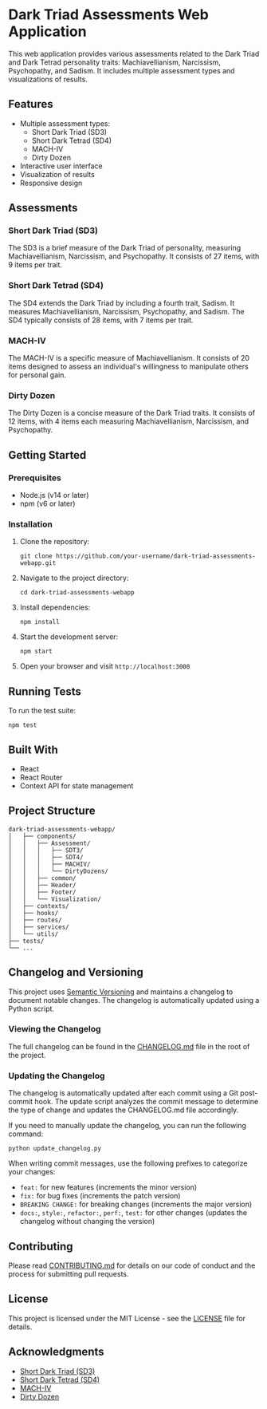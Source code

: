 # Dark Triad Assessments Web Application

This web application provides various assessments related to the Dark Triad and Dark Tetrad personality traits: Machiavellianism, Narcissism, Psychopathy, and Sadism. It includes multiple assessment types and visualizations of results.

## Features

- Multiple assessment types:
  - Short Dark Triad (SD3)
  - Short Dark Tetrad (SD4)
  - MACH-IV
  - Dirty Dozen
- Interactive user interface
- Visualization of results
- Responsive design

## Assessments

### Short Dark Triad (SD3)

The SD3 is a brief measure of the Dark Triad of personality, measuring Machiavellianism, Narcissism, and Psychopathy. It consists of 27 items, with 9 items per trait.

### Short Dark Tetrad (SD4)

The SD4 extends the Dark Triad by including a fourth trait, Sadism. It measures Machiavellianism, Narcissism, Psychopathy, and Sadism. The SD4 typically consists of 28 items, with 7 items per trait.

### MACH-IV

The MACH-IV is a specific measure of Machiavellianism. It consists of 20 items designed to assess an individual's willingness to manipulate others for personal gain.

### Dirty Dozen

The Dirty Dozen is a concise measure of the Dark Triad traits. It consists of 12 items, with 4 items each measuring Machiavellianism, Narcissism, and Psychopathy.

## Getting Started

### Prerequisites

- Node.js (v14 or later)
- npm (v6 or later)

### Installation

1. Clone the repository:
   ```
   git clone https://github.com/your-username/dark-triad-assessments-webapp.git
   ```

2. Navigate to the project directory:
   ```
   cd dark-triad-assessments-webapp
   ```

3. Install dependencies:
   ```
   npm install
   ```

4. Start the development server:
   ```
   npm start
   ```

5. Open your browser and visit `http://localhost:3000`

## Running Tests

To run the test suite:

```shell
npm test
```

## Built With

- React
- React Router
- Context API for state management

## Project Structure


```
dark-triad-assessments-webapp/
│   ├── components/
│   │   ├── Assessment/
│   │   │   ├── SDT3/
│   │   │   ├── SDT4/
│   │   │   ├── MACHIV/
│   │   │   └── DirtyDozens/
│   │   ├── common/
│   │   ├── Header/
│   │   ├── Footer/
│   │   └── Visualization/
│   ├── contexts/
│   ├── hooks/
│   ├── routes/
│   ├── services/
│   └── utils/
├── tests/
└── ...
```

## Changelog and Versioning

This project uses [Semantic Versioning](https://semver.org/) and maintains a changelog to document notable changes. The changelog is automatically updated using a Python script.

### Viewing the Changelog

The full changelog can be found in the [CHANGELOG.md](CHANGELOG.md) file in the root of the project.

### Updating the Changelog

The changelog is automatically updated after each commit using a Git post-commit hook. The update script analyzes the commit message to determine the type of change and updates the CHANGELOG.md file accordingly.

If you need to manually update the changelog, you can run the following command:

```shell
python update_changelog.py
```

When writing commit messages, use the following prefixes to categorize your changes:

- `feat:` for new features (increments the minor version)
- `fix:` for bug fixes (increments the patch version)
- `BREAKING CHANGE:` for breaking changes (increments the major version)
- `docs:`, `style:`, `refactor:`, `perf:`, `test:` for other changes (updates the changelog without changing the version)

## Contributing

Please read [CONTRIBUTING.md](CONTRIBUTING.md) for details on our code of conduct and the process for submitting pull requests.

## License

This project is licensed under the MIT License - see the [LICENSE](LICENSE) file for details.

## Acknowledgments

- [Short Dark Triad (SD3)](https://openpsychometrics.org/tests/SD3/)
- [Short Dark Tetrad (SD4)](https://openpsychometrics.org/tests/SD4/)
- [MACH-IV](https://openpsychometrics.org/tests/MACH-IV/)
- [Dirty Dozen](https://openpsychometrics.org/tests/DD/)